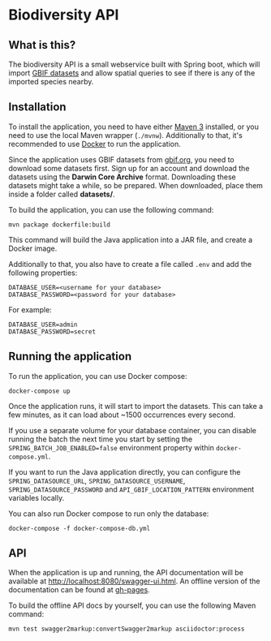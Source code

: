 # Biodiversity API

## What is this?
The biodiversity API is a small webservice built with Spring boot, which will import [GBIF datasets](http://gbif.org)
and allow spatial queries to see if there is any of the imported species nearby.


## Installation
To install the application, you need to have either [Maven 3](https://maven.apache.org) installed, or you need to use
the local Maven wrapper (`./mvnw`). Additionally to that, it's recommended to use [Docker](https://www.docker.com/) to
run the application.

Since the application uses GBIF datasets from [gbif.org](http://gbif.org), you need to download some datasets first.
Sign up for an account and download the datasets using the **Darwin Core Archive** format. Downloading these datasets
might take a while, so be prepared. When downloaded, place them inside a folder called **datasets/**.

To build the application, you can use the following command:

```
mvn package dockerfile:build
```

This command will build the Java application into a JAR file, and create a Docker image.

Additionally to that, you also have to create a file called `.env` and add the following properties:

```
DATABASE_USER=<username for your database>
DATABASE_PASSWORD=<password for your database>
```

For example:

```
DATABASE_USER=admin
DATABASE_PASSWORD=secret
```

## Running the application
To run the application, you can use Docker compose:
```
docker-compose up
```

Once the application runs, it will start to import the datasets. This can take a few minutes, as it can load about
~1500 occurrences every second.

If you use a separate volume for your database container, you can disable running the batch the next time you start by
setting the `SPRING_BATCH_JOB_ENABLED=false` environment property within `docker-compose.yml`.


If you want to run the Java application directly, you can configure the `SPRING_DATASOURCE_URL`,
`SPRING_DATASOURCE_USERNAME`, `SPRING_DATASOURCE_PASSWORD` and `API_GBIF_LOCATION_PATTERN` environment variables
locally.

You can also run Docker compose to run only the database:

```
docker-compose -f docker-compose-db.yml
```


## API
When the application is up and running, the API documentation will be available at
[http://localhost:8080/swagger-ui.html](http://localhost:8080/swagger-ui.html). An offline version of the documentation can be found at [gh-pages](https://g00glen00b.github.io/biodiversity-api/).

To build the offline API docs by yourself, you can use the following Maven command:

```
mvn test swagger2markup:convertSwagger2markup asciidoctor:process
```